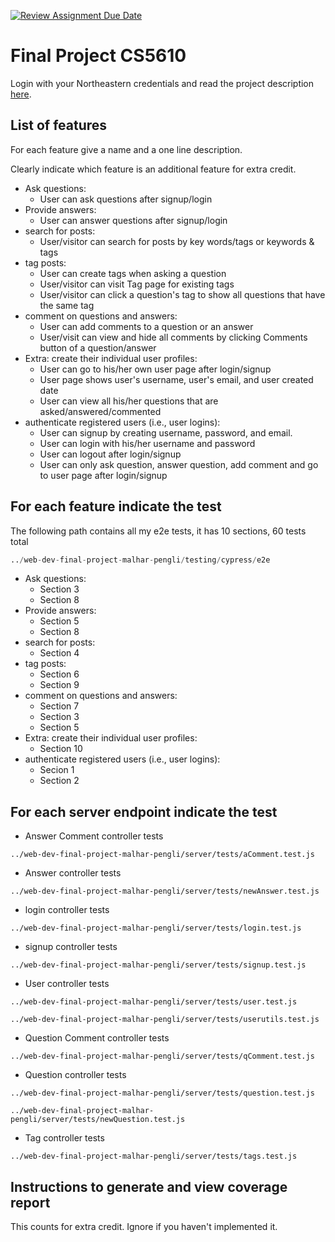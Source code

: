[![Review Assignment Due Date](https://classroom.github.com/assets/deadline-readme-button-24ddc0f5d75046c5622901739e7c5dd533143b0c8e959d652212380cedb1ea36.svg)](https://classroom.github.com/a/tekr69j1)
# Final Project CS5610

Login with your Northeastern credentials and read the project description [here](https://northeastern-my.sharepoint.com/:w:/g/personal/j_mitra_northeastern_edu/EVgJQzqalH9LlZQtMVDxz5kB7eZv2nBwIKFDFYxDMzgohg?e=EPjgIF).

## List of features

For each feature give a name and a one line description.

Clearly indicate which feature is an additional feature for extra credit.

 - Ask questions:<br>
   - User can ask questions after signup/login
- Provide answers: <br>
  - User can answer questions after signup/login
- search for posts:<br>
  - User/visitor can search for posts by key words/tags or keywords & tags
- tag posts: <br>
  - User can create tags when asking a question
  - User/visitor can visit Tag page for existing tags
  - User/visitor can click a question's tag to show all questions that have the same tag
- comment on questions and answers: <br>
  - User can add comments to a question or an answer
  - User/visit can view and hide all comments by clicking Comments button of a question/answer
- Extra: create their individual user profiles: <br>
  - User can go to his/her own user page after login/signup
  - User page shows user's username, user's email, and user created date
  - User can view all his/her questions that are asked/answered/commented
- authenticate registered users (i.e., user logins): <br>
  - User can signup by creating username, password, and email.
  - User can login with his/her username and password
  - User can logout after login/signup
  - User can only ask question, answer question, add comment and go to user page after login/signup



## For each feature indicate the test
The following path contains all my e2e tests, it has 10 sections, 60 tests total
```py
../web-dev-final-project-malhar-pengli/testing/cypress/e2e
```

- Ask questions:<br>
  - Section 3
  - Section 8
- Provide answers:<br>
  - Section 5
  - Section 8
- search for posts:<br>
  - Section 4
- tag posts:<br>
  - Section 6
  - Section 9
- comment on questions and answers:<br>
  - Section 7
  - Section 3
  - Section 5
- Extra: create their individual user profiles:<br>
  - Section 10
- authenticate registered users (i.e., user logins):
  - Secion 1
  - Section 2





## For each server endpoint indicate the test

- Answer Comment controller tests
```pycon
../web-dev-final-project-malhar-pengli/server/tests/aComment.test.js
```

- Answer controller tests
```pycon
../web-dev-final-project-malhar-pengli/server/tests/newAnswer.test.js
```

- login controller tests
```pycon
../web-dev-final-project-malhar-pengli/server/tests/login.test.js
```

- signup controller tests
```pycon
../web-dev-final-project-malhar-pengli/server/tests/signup.test.js
```

- User controller tests
```pycon
../web-dev-final-project-malhar-pengli/server/tests/user.test.js
```

```pycon
../web-dev-final-project-malhar-pengli/server/tests/userutils.test.js
```

- Question Comment controller tests
```pycon
../web-dev-final-project-malhar-pengli/server/tests/qComment.test.js
```

- Question controller tests
```pycon
../web-dev-final-project-malhar-pengli/server/tests/question.test.js
```
```pycon
../web-dev-final-project-malhar-pengli/server/tests/newQuestion.test.js
```

- Tag controller tests
```pycon
../web-dev-final-project-malhar-pengli/server/tests/tags.test.js
```


## Instructions to generate and view coverage report 

This counts for extra credit. Ignore if you haven't implemented it.